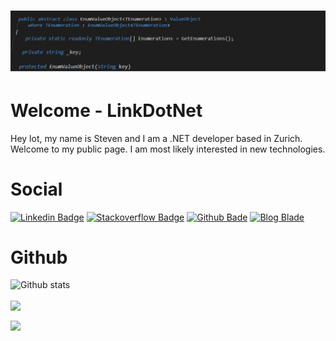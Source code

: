 # [![Header](assets/banner.png)](https://github.com/user/linkdotnet)
<h1>Welcome - LinkDotNet</h1>

Hey lot, my name is Steven and I am a .NET developer based in Zurich.
Welcome to my public page. I am most likely interested in new technologies.

# Social
[![Linkedin Badge](https://img.shields.io/badge/Steven%20Giesel-0077B5?style=flat&logo=linkedin&logoColor=white)](https://www.linkedin.com/in/steven-giesel/)
[![Stackoverflow Badge](https://img.shields.io/badge/linkdotnet-FE7A16?style=flat&logo=stack-overflow&logoColor=white)](https://stackoverflow.com/users/1892523/link)
[![Github Bade](https://img.shields.io/badge/linkdotnet-100000?style=flate&logo=github&logoColor=white)](https://github.com/linkdotnet/)
[![Blog Blade](https://img.shields.io/badge/linkdotnet-FFA500?style=flat&logo=rss&logoColor=white)](https://bloglinkdotnet.azurewebsites.net/)

# Github
![Github stats](https://metrics.lecoq.io/linkdotnet?pagespeed=1&languages=1&followup=1&isocalendar=1)

<a href="https://github.com/linkdotnet/EnumValueObject"><img align="center" src="https://github-readme-stats.vercel.app/api/pin/?username=linkdotnet&repo=EnumValueObject&theme=dark"></a>

<a href="https://github.com/linkdotnet/Blog"><img align="center" src="https://github-readme-stats.vercel.app/api/pin/?username=linkdotnet&repo=Blog&theme=dark"></a>
